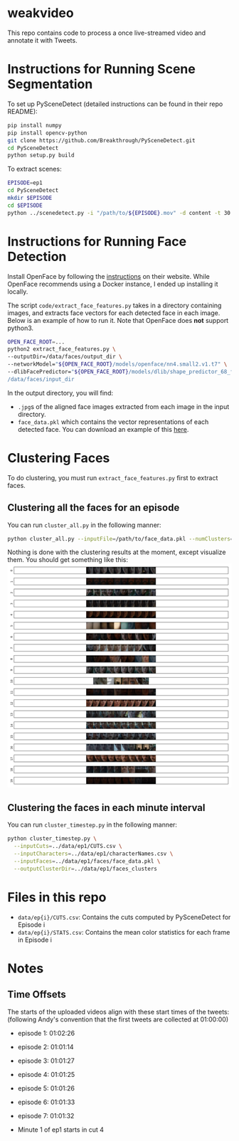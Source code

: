 # weakvideo
This repo contains code to process a once live-streamed video and annotate it with Tweets.

# Instructions for Running Scene Segmentation
To set up PySceneDetect (detailed instructions can be found in their repo README):
```sh
pip install numpy
pip install opencv-python
git clone https://github.com/Breakthrough/PySceneDetect.git
cd PySceneDetect
python setup.py build
```

To extract scenes:
```sh
EPISODE=ep1
cd PySceneDetect
mkdir $EPISODE
cd $EPISODE
python ../scenedetect.py -i "/path/to/${EPISODE}.mov" -d content -t 30 -l -df 2 -si -co OUTPUT.csv -s STATS.csv
```

# Instructions for Running Face Detection
Install OpenFace by following the [instructions](https://cmusatyalab.github.io/openface/setup/) on their website. While OpenFace recommends using a Docker instance, I ended up installing it locally.

The script `code/extract_face_features.py` takes in a directory containing images, and extracts face vectors for each detected face in each image. Below is an example of how to run it. Note that OpenFace does **not** support python3.
```sh
OPEN_FACE_ROOT=...
python2 extract_face_features.py \
--outputDir=/data/faces/output_dir \
--networkModel="${OPEN_FACE_ROOT}/models/openface/nn4.small2.v1.t7" \
--dlibFacePredictor="${OPEN_FACE_ROOT}/models/dlib/shape_predictor_68_face_landmarks.dat \
/data/faces/input_dir
```
In the output directory, you will find:
- `.jpg`s of the aligned face images extracted from each image in the input directory.
- `face_data.pkl` which contains the vector representations of each detected face. You can download an example of this [here](seas.upenn.edu/~daphnei/data/face_data.pkl).

# Clustering Faces
To do clustering, you must run `extract_face_features.py` first to extract faces. 

## Clustering all the faces for an episode
You can run `cluster_all.py` in the following manner:
```sh
python cluster_all.py --inputFile=/path/to/face_data.pkl --numClusters=20
```

Nothing is done with the clustering results at the moment, except visualize them. You should get something like this:
![Face cluster results](images/clusters.png)

## Clustering the faces in each minute interval
You can run `cluster_timestep.py` in the following manner:
```sh
python cluster_timestep.py \
  --inputCuts=../data/ep1/CUTS.csv \
  --inputCharacters=../data/ep1/characterNames.csv \
  --inputFaces=../data/ep1/faces/face_data.pkl \
  --outputClusterDir=../data/ep1/faces_clusters
```

# Files in this repo
- `data/ep{i}/CUTS.csv`: Contains the cuts computed by PySceneDetect for Episode i
- `data/ep{i}/STATS.csv`: Contains the mean color statistics for each frame in Episode i

# Notes

## Time Offsets
The starts of the uploaded videos align with these start times of the tweets: (following Andy's convention that the first tweets are collected at 01:00:00)

- episode 1: 01:02:26
- episode 2: 01:01:14
- episode 3: 01:01:27
- episode 4: 01:01:25
- episode 5: 01:01:26
- episode 6: 01:01:33
- episode 7: 01:01:32

- Minute 1 of ep1 starts in cut 4
